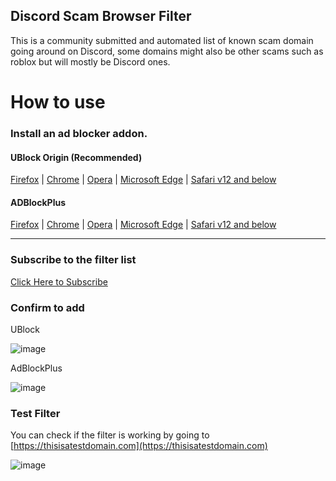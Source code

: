 ## Discord Scam Browser Filter

This is a community submitted and automated list of known scam domain going around on Discord, some domains might also be other scams such as roblox but will mostly be Discord ones.

# How to use

### Install an ad blocker addon.

#### UBlock Origin (Recommended)
[Firefox](https://addons.mozilla.org/en-GB/firefox/addon/ublock-origin/) | [Chrome](https://chrome.google.com/webstore/detail/ublock-origin/cjpalhdlnbpafiamejdnhcphjbkeiagm) | [Opera](https://addons.opera.com/en-gb/extensions/details/ublock/) | [Microsoft Edge](https://microsoftedge.microsoft.com/addons/detail/ublock-origin/odfafepnkmbhccpbejgmiehpchacaeak) | [Safari v12 and below](https://safari-extensions.apple.com/details/?id=com.el1t.uBlock-3NU33NW2M3)

#### ADBlockPlus
[Firefox](https://addons.mozilla.org/en-GB/firefox/addon/adblock-plus/) | [Chrome](https://chrome.google.com/webstore/detail/cfhdojbkjhnklbpkdaibdccddilifddb) | [Opera](https://addons.opera.com/en-gb/extensions/details/adblock-plus/) | [Microsoft Edge](https://microsoftedge.microsoft.com/addons/detail/gmgoamodcdcjnbaobigkjelfplakmdhh) | [Safari v12 and below](https://apps.apple.com/us/app/adblock-plus-for-safari/id1432731683?ls=1)

-----

### Subscribe to the filter list

[Click Here to Subscribe](https://subscribe.adblockplus.org/?location=https://raw.githubusercontent.com/xXBuilderBXx/DiscordScamBrowserFilter/master/filterlist.txt&title=Discord%20Scam%20Browser%20Filter)

### Confirm to add

UBlock

![image](https://user-images.githubusercontent.com/17956143/153526455-2f561ca8-4c67-4de3-893a-fb5467144de0.png)

AdBlockPlus

![image](https://user-images.githubusercontent.com/17956143/153539231-48d40fc4-c168-41e5-924c-c9e54b5a3336.png)


### Test Filter

You can check if the filter is working by going to [https://thisisatestdomain.com](https://thisisatestdomain.com)

![image](https://user-images.githubusercontent.com/17956143/153526595-145dc392-33ea-43f8-98a2-a0c2de9bbdd5.png)
